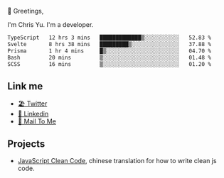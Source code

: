 👋 Greetings, 

I'm Chris Yu. I'm a developer. 


<!--START_SECTION:waka-->

```txt
TypeScript   12 hrs 3 mins   █████████████▒░░░░░░░░░░░   52.83 %
Svelte       8 hrs 38 mins   █████████▒░░░░░░░░░░░░░░░   37.88 %
Prisma       1 hr 4 mins     █▒░░░░░░░░░░░░░░░░░░░░░░░   04.70 %
Bash         20 mins         ▒░░░░░░░░░░░░░░░░░░░░░░░░   01.48 %
SCSS         16 mins         ▒░░░░░░░░░░░░░░░░░░░░░░░░   01.20 %
```

<!--END_SECTION:waka-->

## Link me

- [🏖️ Twitter](https://twitter.com/yuetong3yu)
- [🧳 Linkedin](https://www.linkedin.com/in/yuetong3yu)
- [📧 Mail To Me](mailto:yuetong3yu@gmail.com)


## Projects 

- [JavaScript Clean Code](https://js-clean-code-cn.vercel.app/), chinese translation for how to write clean js code.
